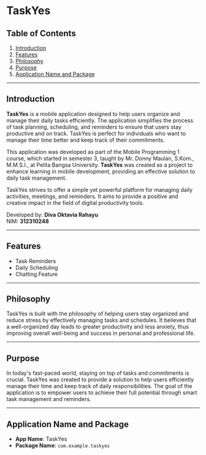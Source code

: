# TaskYes

## Table of Contents
1. [Introduction](#introduction)
2. [Features](#features)
3. [Philosophy](#philosophy)
4. [Purpose](#purpose)
5. [Application Name and Package](#application-name-and-package)

---

## Introduction

**TaskYes** is a mobile application designed to help users organize and manage their daily tasks efficiently. The application simplifies the process of task planning, scheduling, and reminders to ensure that users stay productive and on track. TaskYes is perfect for individuals who want to manage their time better and keep track of their commitments.

This application was developed as part of the Mobile Programming 1 course, which started in semester 3, taught by Mr. Donny Maulan, S.Kom., M.M.S.I., at Pelita Bangsa University. **TaskYes** was created as a project to enhance learning in mobile development, providing an effective solution to daily task management.

TaskYes strives to offer a simple yet powerful platform for managing daily activities, meetings, and reminders. It aims to provide a positive and creative impact in the field of digital productivity tools.

Developed by: **Diva Oktavia Rahayu**  
NIM: **312310248**

---

## Features

- Task Reminders  
- Daily Scheduling  
- Chatting Feature  

---

## Philosophy

TaskYes is built with the philosophy of helping users stay organized and reduce stress by effectively managing tasks and schedules. It believes that a well-organized day leads to greater productivity and less anxiety, thus improving overall well-being and success in personal and professional life.

---

## Purpose

In today's fast-paced world, staying on top of tasks and commitments is crucial. TaskYes was created to provide a solution to help users efficiently manage their time and keep track of daily responsibilities. The goal of the application is to empower users to achieve their full potential through smart task management and reminders.

---

## Application Name and Package

- **App Name**: TaskYes  
- **Package Name**: `com.example.taskyes`
